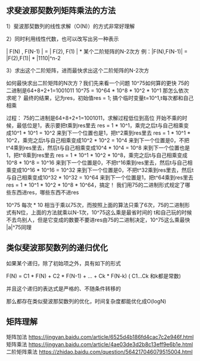 ## 求斐波那契数列矩阵乘法的方法
1）斐波那契数列的线性求解（O(N)）的方式非常好理解
 
2）同时利用线性代数，也可以改写出另一种表示

 | F(N) , F(N-1) | = | F(2), F(1) |  *  某个二阶矩阵的N-2次方
 例：|F(N),F(N-1)| = |F(2),F(1)| * |1110|^n-2

3）求出这个二阶矩阵，进而最快求出这个二阶矩阵的N-2次方

如何最快求出二阶矩阵的N次方？我们先来看一个问题 10^75如何算的更快
75的二进制是64+8+2+1=1001011
10^75 = 10^64 * 10^8 * 10^2 * 10^1  那怎么依次求呢？
最终的结果，记为res，初始值res = 1; 搞个临时变量t=10^1,t每次都和自己相乘

过程：
75的二进制是64+8+2+1=1001011，求解过程低位到高位
开始不乘的时候，最低位是1，表示要把t乘到res里去 res = 1 * 10^1，乘完之后t与自己相乘变成10^1 * 10^1 = 10^2
来到下一个位置也是1，把t^2乘到res里去 res = 1 * 10^1 * 10^2，乘完之后t与自己相乘变成10^2 * 10^2 = 10^4
来到下一个位置是0，不把t^4乘到res里去，然后t与自己相乘变成10^4 * 10^4 = 10^8
来到下一个位置也是1，把t^8乘到res里去 res = 1 * 10^1 * 10^2 * 10^8，乘完之后t与自己相乘变成10^8 * 10^8 = 10^16
来到下一个位置是0，不把t^16乘到res里去，然后t与自己相乘变成10^16 * 10^16 = 10^32
来到下一个位置是0，不把t^32乘到res里去，然后t与自己相乘变成10^32 * 10^32 = 10^64
来到下一个位置是1，把t^64乘到res里去 res = 1 * 10^1 * 10^2 * 10^8 * 10^64，搞定！
我们用75的二进制形式规定了哪些东西进res，哪些东西不进res

10^75 每次 * 10 相当于乘以75次，而按照上面的算法只乘了6次，75的二进制形式有N位，上面的方法就乘以N-1次，10^75这么乘是最省时间的
t和自己玩的时候不去鸟别人，但是它变成的数要不要进res由75的二进制决定，10^75这么乘最快  |a|^75同理

## 类似斐波那契数列的递归优化
如果某个递归，除了初始项之外，具有如下的形式

F(N) = C1 * F(N) + C2 * F(N-1) + … + Ck * F(N-k) ( C1…Ck 和k都是常数)

并且这个递归的表达式是严格的、不随条件转移的

那么都存在类似斐波那契数列的优化，时间复杂度都能优化成O(logN)

## 矩阵理解
矩阵加法
https://jingyan.baidu.com/article/6525d4b186fd4cac7c2e946f.html
矩阵乘法
https://jingyan.baidu.com/article/4ae03de3d2b8c13eff9e6b1e.html
二阶矩阵乘法
https://zhidao.baidu.com/question/564217046079515004.html
